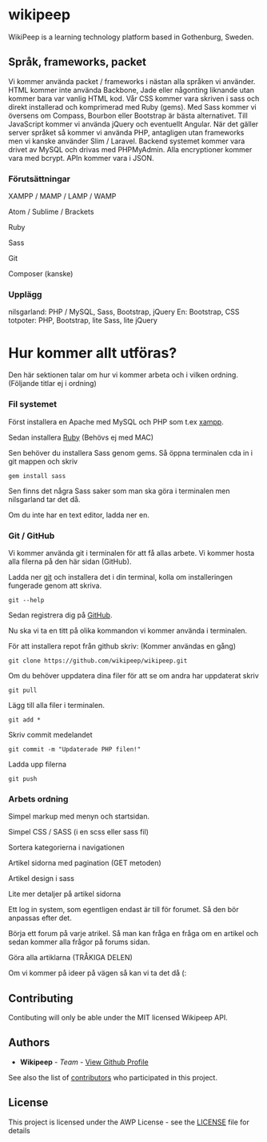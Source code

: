 # wikipeep
WikiPeep is a learning technology platform based in Gothenburg, Sweden.

## Språk, frameworks, packet

Vi kommer använda packet / frameworks i nästan alla språken vi använder. HTML kommer inte använda Backbone, Jade eller någonting liknande utan kommer bara var vanlig HTML kod. Vår CSS kommer vara skriven i sass och direkt installerad och komprimerad med Ruby (gems). Med Sass kommer vi översens om Compass, Bourbon eller Bootstrap är bästa alternativet. Till JavaScript kommer vi använda jQuery och eventuellt Angular. När det gäller server språket så kommer vi använda PHP, antagligen utan frameworks men vi kanske använder Slim / Laravel. Backend systemet kommer vara drivet av MySQL och drivas med PHPMyAdmin. Alla encryptioner kommer vara med bcrypt. APIn kommer vara i JSON. 

### Förutsättningar

XAMPP / MAMP / LAMP / WAMP

Atom / Sublime / Brackets

Ruby

Sass

Git

Composer (kanske)


### Upplägg

nilsgarland: PHP / MySQL, Sass, Bootstrap, jQuery
En: Bootstrap, CSS
totpoter: PHP, Bootstrap, lite Sass, lite jQuery

# Hur kommer allt utföras?

Den här sektionen talar om hur vi kommer arbeta och i vilken ordning.  (Följande titlar ej i ordning)

### Fil systemet

Först installera en Apache med MySQL och PHP som t.ex [xampp](https://www.apachefriends.org/).

Sedan installera [Ruby](https://www.ruby-lang.org/en/downloads/) (Behövs ej med MAC)

Sen behöver du installera Sass genom gems. Så öppna terminalen cda in i git mappen och skriv

```
gem install sass
```

Sen finns det några Sass saker som man ska göra i terminalen men nilsgarland tar det då.

Om du inte har en text editor, ladda ner en.

### Git / GitHub

Vi kommer använda git i terminalen för att få allas arbete. Vi kommer hosta alla filerna på den här sidan (GitHub).

Ladda ner [git](https://git-scm.com) och installera det i din terminal, kolla om installeringen fungerade genom att skriva.

```
git --help
```

Sedan registrera dig på [GitHub](https://github.com).

Nu ska vi ta en titt på olika kommandon vi kommer använda i terminalen.

För att installera repot från github skriv: (Kommer användas en gång)
```
git clone https://github.com/wikipeep/wikipeep.git
```

Om du behöver uppdatera dina filer för att se om andra har uppdaterat skriv
```
git pull
```

Lägg till alla filer i terminalen.
```
git add *
```

Skriv commit medelandet
```
git commit -m "Updaterade PHP filen!"
```

Ladda upp filerna
```
git push
```

### Arbets ordning

Simpel markup med menyn och startsidan.

Simpel CSS / SASS (i en scss eller sass fil)

Sortera kategorierna i navigationen

Artikel sidorna med pagination (GET metoden)

Artikel design i sass

Lite mer detaljer på artikel sidorna

Ett log in system, som egentligen endast är till för forumet. Så den bör anpassas efter det.

Börja ett forum på varje atrikel. Så man kan fråga en fråga om en artikel och sedan kommer alla frågor på forums sidan.

Göra alla artiklarna (TRÅKIGA DELEN)

Om vi kommer på ideer på vägen så kan vi ta det då (:

## Contributing

Contibuting will only be able under the MIT licensed Wikipeep API.

## Authors

* **Wikipeep** - *Team* - [View Github Profile](https://github.com/wikipeep)

See also the list of [contributors](https://github.com/wikipeep/wikipeep/contributors) who participated in this project.

## License

This project is licensed under the AWP License - see the [LICENSE](LICENSE) file for details
